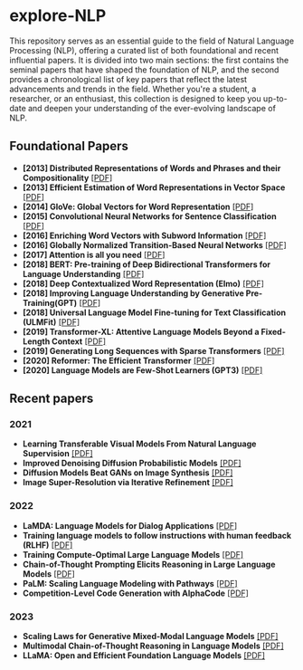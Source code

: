 # explore-NLP
This repository serves as an essential guide to the field of Natural Language Processing (NLP), offering a curated list of both foundational and recent influential papers. It is divided into two main sections: the first contains the seminal papers that have shaped the foundation of NLP, and the second provides a chronological list of key papers that reflect the latest advancements and trends in the field. Whether you're a student, a researcher, or an enthusiast, this collection is designed to keep you up-to-date and deepen your understanding of the ever-evolving landscape of NLP.

## Foundational Papers

* **[2013] Distributed Representations of Words and Phrases and their Compositionality** [\[PDF\]](https://arxiv.org/pdf/1310.4546.pdf)
* **[2013] Efficient Estimation of Word Representations in Vector Space** [\[PDF\]](https://arxiv.org/pdf/1301.3781.pdf)
* **[2014] GloVe: Global Vectors for Word Representation** [\[PDF\]](https://aclanthology.org/D14-1162.pdf)
* **[2015] Convolutional Neural Networks for Sentence Classification** [\[PDF\]](https://arxiv.org/pdf/1408.5882.pdf)
* **[2016] Enriching Word Vectors with Subword Information** [\[PDF\]](https://arxiv.org/abs/1607.04606)
* **[2016] Globally Normalized Transition-Based Neural Networks** [\[PDF\]](https://arxiv.org/pdf/1603.06042.pdf)
* **[2017] Attention is all you need** [\[PDF\]](https://proceedings.neurips.cc/paper/2017/file/3f5ee243547dee91fbd053c1c4a845aa-Paper.pdf)
* **[2018] BERT: Pre-training of Deep Bidirectional Transformers for Language Understanding** [\[PDF\]](https://arxiv.org/pdf/1810.04805.pdf)
* **[2018] Deep Contextualized Word Representation (Elmo)** [\[PDF\]](https://arxiv.org/abs/1802.05365)
* **[2018] Improving Language Understanding by Generative Pre-Training(GPT)** [\[PDF\]](https://s3-us-west-2.amazonaws.com/openai-assets/research-covers/language-unsupervised/language_understanding_paper.pdf)
* **[2018] Universal Language Model Fine-tuning for Text Classification (ULMFit)** [\[PDF\]](https://arxiv.org/abs/1801.06146)
* **[2019] Transformer-XL: Attentive Language Models Beyond a Fixed-Length Context** [\[PDF\]](https://arxiv.org/pdf/1901.02860v3.pdf)
* **[2019] Generating Long Sequences with Sparse Transformers** [\[PDF\]](https://arxiv.org/abs/1904.10509)
* **[2020] Reformer: The Efficient Transformer** [\[PDF\]](https://arxiv.org/abs/2001.04451)
* **[2020] Language Models are Few-Shot Learners (GPT3)** [\[PDF\]](https://proceedings.neurips.cc/paper/2020/file/1457c0d6bfcb4967418bfb8ac142f64a-Paper.pdf)

## Recent papers

### 2021
* **Learning Transferable Visual Models From Natural Language Supervision**  [\[PDF\]](https://arxiv.org/pdf/2103.00020.pdf)
* **Improved Denoising Diffusion Probabilistic Models** [\[PDF\]](https://arxiv.org/pdf/2102.09672.pdf)
* **Diffusion Models Beat GANs on Image Synthesis** [\[PDF\]](https://arxiv.org/pdf/2105.05233.pdf)
* **Image Super-Resolution via Iterative Refinement** [\[PDF\]](https://arxiv.org/pdf/2104.07636.pdf)

### 2022
* **LaMDA: Language Models for Dialog Applications** [\[PDF\]](https://arxiv.org/pdf/2201.08239.pdf)
* **Training language models to follow instructions with human feedback (RLHF)** [\[PDF\]](https://arxiv.org/pdf/2203.02155.pdf)
* **Training Compute-Optimal Large Language Models** [\[PDF\]](https://arxiv.org/pdf/2203.15556.pdf)
* **Chain-of-Thought Prompting Elicits Reasoning in Large Language Models** [\[PDF\]](https://arxiv.org/pdf/2201.11903.pdf)
* **PaLM: Scaling Language Modeling with Pathways** [\[PDF\]](https://arxiv.org/pdf/2204.02311.pdf)
* **Competition-Level Code Generation with AlphaCode** [\[PDF\]](https://arxiv.org/pdf/2203.07814.pdf)

### 2023
* **Scaling Laws for Generative Mixed-Modal Language Models** [\[PDF\]](https://arxiv.org/pdf/2301.03728.pdf)
* **Multimodal Chain-of-Thought Reasoning in Language Models** [\[PDF\]](https://arxiv.org/pdf/2302.00923.pdf)
* **LLaMA: Open and Efficient Foundation Language Models** [\[PDF\]](https://research.facebook.com/publications/llama-open-and-efficient-foundation-language-models/)
